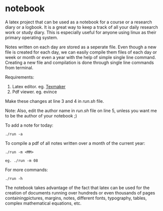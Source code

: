 # notebook

A latex project that can be used as a notebook for a course or a research diary or a logbook. It is a great way to keep a track of all your daily research work or study diary. This is especially useful for anyone using linux as their primary operating system.

Notes written on each day are stored as a seperate file. Even though a new file is created for each day, we can easily compile them files of each day or week or month or even a year with the help of simple single line command. Creating a new file and compilation is done through single line commands from terminal.

Requirements:
1. Latex editor. eg. [Texmaker](https://www.xm1math.net/texmaker/download.html)
2. Pdf viewer. eg. evince

Make these changes at line 3 and 4 in *run.sh* file.

Note: Also, edit the author name in *run.sh* file on line 5, unless you want me to be the author of your notebook ;)

To add a note for today:
```
./run -a
```
To compile a pdf of all notes written over a month of the current year:
```
./run -m <MM>

eg. ./run -m 08
```
For more commands:
```
./run -h
```

The notebook takes advantage of the fact that latex can be used for the creation of documents running over hundreds or even thousands of pages containingpictures, margins, notes, different fonts, typography, tables, complex mathematical equations, etc.

